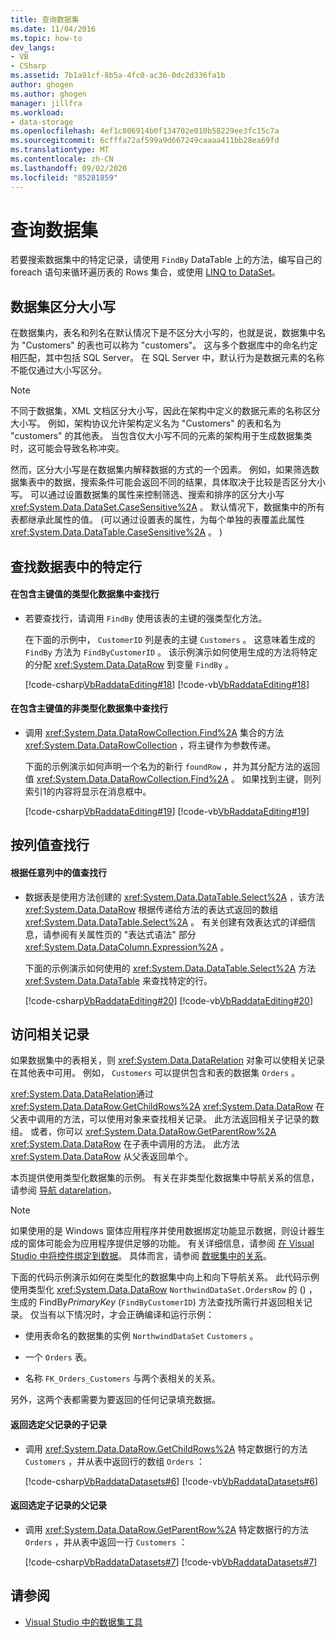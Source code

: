 ```yaml
---
title: 查询数据集
ms.date: 11/04/2016
ms.topic: how-to
dev_langs:
- VB
- CSharp
ms.assetid: 7b1a91cf-8b5a-4fc0-ac36-0dc2d336fa1b
author: ghogen
ms.author: ghogen
manager: jillfra
ms.workload:
- data-storage
ms.openlocfilehash: 4ef1c806914b0f134702e010b58229ee3fc15c7a
ms.sourcegitcommit: 6cfffa72af599a9d667249caaaa411bb28ea69fd
ms.translationtype: MT
ms.contentlocale: zh-CN
ms.lasthandoff: 09/02/2020
ms.locfileid: "85281859"
---
```

# <a name="query-datasets"></a>查询数据集
若要搜索数据集中的特定记录，请使用 `FindBy` DataTable 上的方法，编写自己的 foreach 语句来循环遍历表的 Rows 集合，或使用 [LINQ to DataSet](/dotnet/framework/data/adonet/linq-to-dataset)。

## <a name="dataset-case-sensitivity"></a>数据集区分大小写
在数据集内，表名和列名在默认情况下是不区分大小写的，也就是说，数据集中名为 "Customers" 的表也可以称为 "customers"。 这与多个数据库中的命名约定相匹配，其中包括 SQL Server。 在 SQL Server 中，默认行为是数据元素的名称不能仅通过大小写区分。

> [!NOTE]
> 不同于数据集，XML 文档区分大小写，因此在架构中定义的数据元素的名称区分大小写。 例如，架构协议允许架构定义名为 "Customers" 的表和名为 "customers" 的其他表。 当包含仅大小写不同的元素的架构用于生成数据集类时，这可能会导致名称冲突。

然而，区分大小写是在数据集内解释数据的方式的一个因素。 例如，如果筛选数据集表中的数据，搜索条件可能会返回不同的结果，具体取决于比较是否区分大小写。 可以通过设置数据集的属性来控制筛选、搜索和排序的区分大小写 <xref:System.Data.DataSet.CaseSensitive%2A> 。 默认情况下，数据集中的所有表都继承此属性的值。  (可以通过设置表的属性，为每个单独的表覆盖此属性 <xref:System.Data.DataTable.CaseSensitive%2A> 。 ) 

## <a name="locate-a-specific-row-in-a-data-table"></a>查找数据表中的特定行

#### <a name="to-find-a-row-in-a-typed-dataset-with-a-primary-key-value"></a>在包含主键值的类型化数据集中查找行

- 若要查找行，请调用 `FindBy` 使用该表的主键的强类型化方法。

     在下面的示例中， `CustomerID` 列是表的主键 `Customers` 。 这意味着生成的 `FindBy` 方法为 `FindByCustomerID` 。 该示例演示如何使用生成的方法将特定的分配 <xref:System.Data.DataRow> 到变量 `FindBy` 。

     [!code-csharp[VbRaddataEditing#18](../data-tools/codesnippet/CSharp/query-datasets_1.cs)]
     [!code-vb[VbRaddataEditing#18](../data-tools/codesnippet/VisualBasic/query-datasets_1.vb)]

#### <a name="to-find-a-row-in-an-untyped-dataset-with-a-primary-key-value"></a>在包含主键值的非类型化数据集中查找行

- 调用 <xref:System.Data.DataRowCollection.Find%2A> 集合的方法 <xref:System.Data.DataRowCollection> ，将主键作为参数传递。

     下面的示例演示如何声明一个名为的新行 `foundRow` ，并为其分配方法的返回值 <xref:System.Data.DataRowCollection.Find%2A> 。 如果找到主键，则列索引1的内容将显示在消息框中。

     [!code-csharp[VbRaddataEditing#19](../data-tools/codesnippet/CSharp/query-datasets_2.cs)]
     [!code-vb[VbRaddataEditing#19](../data-tools/codesnippet/VisualBasic/query-datasets_2.vb)]

## <a name="find-rows-by-column-values"></a>按列值查找行

#### <a name="to-find-rows-based-on-the-values-in-any-column"></a>根据任意列中的值查找行

- 数据表是使用方法创建的 <xref:System.Data.DataTable.Select%2A> ，该方法 <xref:System.Data.DataRow> 根据传递给方法的表达式返回的数组 <xref:System.Data.DataTable.Select%2A> 。 有关创建有效表达式的详细信息，请参阅有关属性页的 "表达式语法" 部分 <xref:System.Data.DataColumn.Expression%2A> 。

     下面的示例演示如何使用的 <xref:System.Data.DataTable.Select%2A> 方法 <xref:System.Data.DataTable> 来查找特定的行。

     [!code-csharp[VbRaddataEditing#20](../data-tools/codesnippet/CSharp/query-datasets_3.cs)]
     [!code-vb[VbRaddataEditing#20](../data-tools/codesnippet/VisualBasic/query-datasets_3.vb)]

## <a name="access-related-records"></a>访问相关记录
如果数据集中的表相关，则 <xref:System.Data.DataRelation> 对象可以使相关记录在其他表中可用。 例如， `Customers` 可以提供包含和表的数据集 `Orders` 。

<xref:System.Data.DataRelation>通过 <xref:System.Data.DataRow.GetChildRows%2A> <xref:System.Data.DataRow> 在父表中调用的方法，可以使用对象来查找相关记录。 此方法返回相关子记录的数组。 或者，你可以 <xref:System.Data.DataRow.GetParentRow%2A> <xref:System.Data.DataRow> 在子表中调用的方法。 此方法 <xref:System.Data.DataRow> 从父表返回单个。

本页提供使用类型化数据集的示例。 有关在非类型化数据集中导航关系的信息，请参阅 [导航 datarelation](/dotnet/framework/data/adonet/dataset-datatable-dataview/navigating-datarelations)。

> [!NOTE]
> 如果使用的是 Windows 窗体应用程序并使用数据绑定功能显示数据，则设计器生成的窗体可能会为应用程序提供足够的功能。 有关详细信息，请参阅 [在 Visual Studio 中将控件绑定到数据](../data-tools/bind-controls-to-data-in-visual-studio.md)。 具体而言，请参阅 [数据集中的关系](relationships-in-datasets.md)。

下面的代码示例演示如何在类型化的数据集中向上和向下导航关系。 此代码示例使用类型化 <xref:System.Data.DataRow> `NorthwindDataSet.OrdersRow` 的 () ，生成的 FindBy*PrimaryKey* (`FindByCustomerID`) 方法查找所需行并返回相关记录。 仅当有以下情况时，才会正确编译和运行示例：

- 使用表命名的数据集的实例 `NorthwindDataSet` `Customers` 。

- 一个 `Orders` 表。

- 名称 `FK_Orders_Customers` 与两个表相关的关系。

另外，这两个表都需要为要返回的任何记录填充数据。

#### <a name="to-return-the-child-records-of-a-selected-parent-record"></a>返回选定父记录的子记录

- 调用 <xref:System.Data.DataRow.GetChildRows%2A> 特定数据行的方法 `Customers` ，并从表中返回行的数组 `Orders` ：

     [!code-csharp[VbRaddataDatasets#6](../data-tools/codesnippet/CSharp/query-datasets_4.cs)]
     [!code-vb[VbRaddataDatasets#6](../data-tools/codesnippet/VisualBasic/query-datasets_4.vb)]

#### <a name="to-return-the-parent-record-of-a-selected-child-record"></a>返回选定子记录的父记录

- 调用 <xref:System.Data.DataRow.GetParentRow%2A> 特定数据行的方法 `Orders` ，并从表中返回一行 `Customers` ：

     [!code-csharp[VbRaddataDatasets#7](../data-tools/codesnippet/CSharp/query-datasets_5.cs)]
     [!code-vb[VbRaddataDatasets#7](../data-tools/codesnippet/VisualBasic/query-datasets_5.vb)]

## <a name="see-also"></a>请参阅

- [Visual Studio 中的数据集工具](../data-tools/dataset-tools-in-visual-studio.md)
